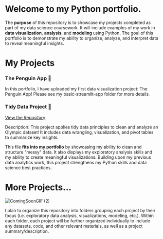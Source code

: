 # Welcome to my Python portfolio.
The **purpose** of this repository is to showcase my projects completed as part of my data science coursework. It will include examples of my work in **data visualization**, **analysis**, and **modeling** using Python. The goal of this portfolio is to demonstrate my ability to organize, analyze, and interpret data to reveal meaningful insights.

# My Projects

### The Penguin App 🐧

In this portfolio, I have uploaded my first data visualization project: The Penguin App! Please see my basic-streamlit-app folder for more details.

### Tidy Data Project 🏅
[View the Repository](https://github.com/cameronsage923/TidyData-Project)

Description: This project applies tidy data principles to clean and analyze an Olympic dataset! 
It includes data wrangling, visualization, and pivot tables to summarize key insights.

This file **fits into my portfolio** by showcasing my ability to clean and structure "messy" data. It also displays my exploratory analysis skills and my ability to create meaningful visualizations. Building upon my previous data analytics work, this project strengthens my Python skills and data science best practices.

# More Projects...

![ComingSoonGIF (2)](https://github.com/user-attachments/assets/82cb2ce7-1072-4636-bd20-fb7429d87e71)


I plan to organize this repository into folders grouping each project by their focus (i.e. exploratory data analysis, visualizations, modeling, etc.). Within each folder, each project will be further organized individually to include any datasets, code, and other relevant materials, as well as a project summary/description. 
